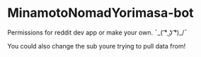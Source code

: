 # MinamotoNomadYorimasa-bot
Permissions for reddit dev app or make your own.  ¯\_( ͡° ͜ʖ ͡°)_/¯

You could also change the sub youre trying to pull data from! 
